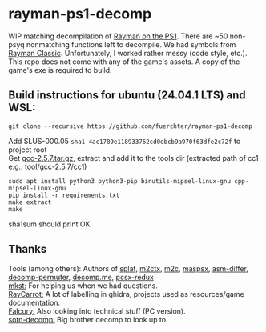 # rayman-ps1-decomp
WIP matching decompilation of [Rayman on the PS1](http://redump.org/disc/8326/). There are ~50 non-psyq nonmatching functions left to decompile. We had symbols from [Rayman Classic](https://raymanpc.com/wiki/en/Rayman_Classic). Unfortunately, I worked rather messy (code style, etc.).  
This repo does not come with any of the game's assets. A copy of the game's exe is required to build.

## Build instructions for ubuntu (24.04.1 LTS) and WSL:
```
git clone --recursive https://github.com/fuerchter/rayman-ps1-decomp
```
Add SLUS-000.05 `sha1 4ac1789e118933762cd0ebcb9a970f63dfe2c72f` to project root  
Get [gcc-2.5.7.tar.gz](https://github.com/decompals/old-gcc/releases), extract and add it to the tools dir (extracted path of cc1 e.g.: tool/gcc-2.5.7/cc1)
```
sudo apt install python3 python3-pip binutils-mipsel-linux-gnu cpp-mipsel-linux-gnu
pip install -r requirements.txt
make extract
make
```
sha1sum should print OK

## Thanks
Tools (among others): Authors of [splat](https://github.com/ethteck/splat), [m2ctx](https://github.com/ethteck/m2ctx), [m2c](https://github.com/matt-kempster/m2c), [maspsx](https://github.com/mkst/maspsx), [asm-differ](https://github.com/simonlindholm/asm-differ), [decomp-permuter](https://github.com/simonlindholm/decomp-permuter), [decomp.me](https://github.com/decompme/decomp.me), [pcsx-redux](https://github.com/grumpycoders/pcsx-redux)  
[mkst:](https://github.com/mkst) For helping us when we had questions.  
[RayCarrot:](https://github.com/RayCarrot) A lot of labelling in ghidra, projects used as resources/game documentation.  
[Falcury:](https://github.com/Falcury) Also looking into technical stuff (PC version).  
[sotn-decomp:](https://github.com/xeeynamo/sotn-decomp) Big brother decomp to look up to.